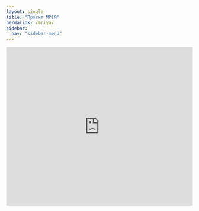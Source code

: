 ```yaml
---
layout: single
title: "Проєкт МРІЯ"
permalink: /mriya/
sidebar:
  nav: "sidebar-menu"
---
```


<div style="left: 0; width: 100%; height: 0; position: relative; padding-bottom: 85.0847%;">
  <iframe src="https://drive.google.com/file/d/1kEEI1raOzM-MVGwyS0aKoV-2kIakxwE6/preview" style="border: 0; top: 0; left: 0; width: 100%; height: 100%; position: absolute;" allowfullscreen>
  </iframe>
</div>
